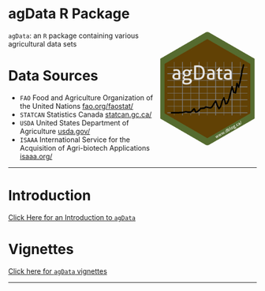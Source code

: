 agData R Package
================

<img src="agData.png" align="right" width = "200px" />

`agData`: an `R` package containing various agricultural data sets

# Data Sources

  - `FAO` Food and Agriculture Organization of the United Nations
    [fao.org/faostat/](fao.org/faostat/)
  - `STATCAN` Statistics Canada [statcan.gc.ca/](statcan.gc.ca/)
  - `USDA` United States Department of Agriculture
    [usda.gov/](usda.gov/)
  - `ISAAA` International Service for the Acquisition of Agri-biotech
    Applications [isaaa.org/](isaaa.org/)

-----

# Introduction

[Click Here for an Introduction to
`agData`](https://dblog.netlify.com/agdata/introduction_to_agdata/)

# Vignettes

[Click here for `agData`
vignettes](https://dblog.netlify.com/#02_agData)

-----
